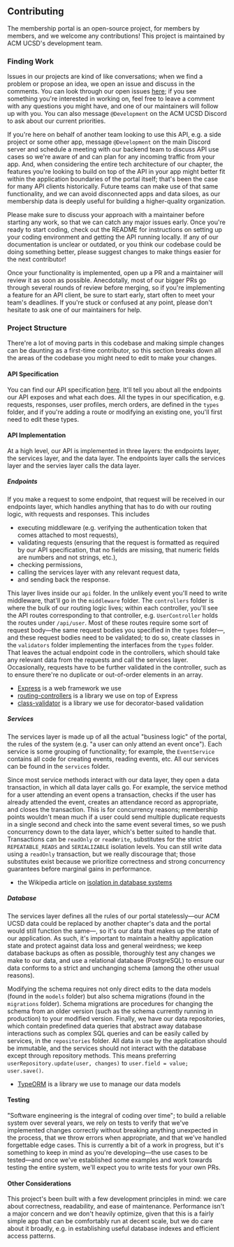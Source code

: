 ## Contributing
The membership portal is an open-source project, for members by members, and we welcome any contributions! This project is maintained by ACM UCSD's development team.

### Finding Work
Issues in our projects are kind of like conversations; when we find a problem or propose an idea, we open an issue and discuss in the comments.  You can look through our open issues [here](https://github.com/acmucsd/membership-portal/issues); if you see something you're interested in working on, feel free to leave a comment with any questions you might have, and one of our maintainers will follow up with you. You can also message `@Development` on the ACM UCSD Discord to ask about our current priorities.

If you're here on behalf of another team looking to use this API, e.g. a side project or some other app, message `@Development` on the main Discord server and schedule a meeting with our backend team to discuss API use cases so we're aware of and can plan for any incoming traffic from your app. And, when considering the entire tech architecture of our chapter, the features you're looking to build on top of the API in your app might better fit within the application boundaries of the portal itself; that's been the case for many API clients historically. Future teams can make use of that same functionality, and we can avoid disconnected apps and data siloes, as our membership data is deeply useful for building a higher-quality organization.

Please make sure to discuss your approach with a maintainer before starting any work, so that we can catch any major issues early. Once you're ready to start coding, check out the README for instructions on setting up your coding environment and getting the API running locally. If any of our documentation is unclear or outdated, or you think our codebase could be doing something better, please suggest changes to make things easier for the next contributor!

Once your functionality is implemented, open up a PR and a maintainer will review it as soon as possible. Anecdotally, most of our bigger PRs go through several rounds of review before merging, so if you're implementing a feature for an API client, be sure to start early, start often to meet your team's deadlines. If you're stuck or confused at any point, please don't hesitate to ask one of our maintainers for help.

### Project Structure
There're a lot of moving parts in this codebase and making simple changes can be daunting as a first-time contributor, so this section breaks down all the areas of the codebase you might need to edit to make your changes.

#### API Specification
You can find our API specification [here](https://documenter.getpostman.com/view/12949536/TVRedVwQ). It'll tell you about all the endpoints our API exposes and what each does. All the types in our specification, e.g. requests, responses, user profiles, merch orders, are defined in the `types` folder, and if you're adding a route or modifying an existing one, you'll first need to edit these types.

#### API Implementation
At a high level, our API is implemented in three layers: the endpoints layer, the services layer, and the data layer. The endpoints layer calls the services layer and the servies layer calls the data layer.

##### Endpoints
If you make a request to some endpoint, that request will be received in our endpoints layer, which handles anything that has to do with our routing logic, with requests and responses. This includes
+ executing middleware (e.g. verifying the authentication token that comes attached to most requests),
+ validating requests (ensuring that the request is formatted as required by our API specification, that no fields are missing, that numeric fields are numbers and not strings, etc.),
+ checking permissions,
+ calling the services layer with any relevant request data,
+ and sending back the response.

This layer lives inside our `api` folder. In the unlikely event you'll need to write middleware, that'll go in the `middleware` folder. The `controllers` folder is where the bulk of our routing logic lives; within each controller, you'll see the API routes corresponding to that controller, e.g. `UserController` holds the routes under `/api/user`. Most of these routes require some sort of request body&mdash;the same request bodies you specified in the `types` folder&mdash;, and these request bodies need to be validated; to do so, create classes in the `validators` folder implementing the interfaces from the `types` folder. That leaves the actual endpoint code in the controllers, which should take any relevant data from the requests and call the services layer. Occasionally, requests have to be further validated in the controller, such as to ensure there're no duplicate or out-of-order elements in an array.

+ [Express](https://github.com/expressjs/express) is a web framework we use
+ [routing-controllers](https://github.com/typestack/routing-controllers) is a library we use on top of Express
+ [class-validator](https://github.com/typestack/class-validator) is a library we use for decorator-based validation

##### Services
The services layer is made up of all the actual "business logic" of the portal, the rules of the system (e.g. "a user can only attend an event once"). Each service is some grouping of functionality; for example, the `EventService` contains all code for creating events, reading events, etc. All our services can be found in the `services` folder.

Since most service methods interact with our data layer, they open a data transaction, in which all data layer calls go. For example, the service method for a user attending an event opens a transaction, checks if the user has already attended the event, creates an attendance record as appropriate, and closes the transaction. This is for concurrency reasons; membership points wouldn't mean much if a user could send multiple duplicate requests in a single second and check into the same event several times, so we push concurrency down to the data layer, which's better suited to handle that. Transactions can be `readOnly` or `readWrite`, substitutes for the strict `REPEATABLE_READS` and `SERIALIZABLE` isolation levels. You can still write data using a `readOnly` transaction, but we really discourage that; those substitutes exist because we prioritize correctness and strong concurrency guarantees before marginal gains in performance.

+ the Wikipedia article on [isolation in database systems](https://en.wikipedia.org/wiki/Isolation_(database_systems))

##### Database
The services layer defines all the rules of our portal statelessly&mdash;our ACM UCSD data could be replaced by another chapter's data and the portal would still function the same&mdash;, so it's our data that makes up the state of our application. As such, it's important to maintain a healthy application state and protect against data loss and general weirdness; we keep database backups as often as possible, thoroughly test any changes we make to our data, and use a relational database (PostgreSQL) to ensure our data conforms to a strict and unchanging schema (among the other usual reasons).

Modifying the schema requires not only direct edits to the data models (found in the `models` folder) but also schema migrations (found in the `migrations` folder). Schema migrations are procedures for changing the schema from an older version (such as the schema currently running in production) to your modified version. Finally, we have our data repositories, which contain predefined data queries that abstract away database interactions such as complex SQL queries and can be easily called by services, in the `repositories` folder. All data in use by the application should be immutable, and the services should not interact with the database except through repository methods. This means preferring `userRepository.update(user, changes)` to `user.field = value; user.save()`.

+ [TypeORM](https://github.com/typeorm/typeorm/) is a library we use to manage our data models

#### Testing
"Software engineering is the integral of coding over time"; to build a reliable system over several years, we rely on tests to verify that we've implemented changes correctly without breaking anything unexpected in the process, that we throw errors when appropriate, and that we've handled forgettable edge cases. This is currently a bit of a work in progress, but it's something to keep in mind as you're developing&mdash;the use cases to be tested&mdash;and once we've established some examples and work towards testing the entire system, we'll expect you to write tests for your own PRs.

#### Other Considerations
This project's been built with a few development principles in mind: we care about correctness, readability, and ease of maintenance. Performance isn't a major concern and we don't heavily optimize, given that this is a fairly simple app that can be comfortably run at decent scale, but we do care about it broadly, e.g. in establishing useful database indexes and efficient access patterns.
